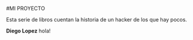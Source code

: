 #MI PROYECTO

Esta serie de libros cuentan la historia de un hacker de los que hay pocos.

**Diego Lopez** hola!